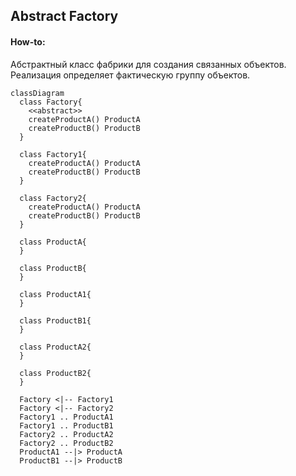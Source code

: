 ## Abstract Factory

#### How-to:

Абстрактный класс фабрики для создания связанных объектов. Реализация определяет фактическую группу объектов.

```mermaid
classDiagram
  class Factory{
    <<abstract>>
    createProductA() ProductA
    createProductB() ProductB
  }
   
  class Factory1{
    createProductA() ProductA
    createProductB() ProductB
  }
  
  class Factory2{
    createProductA() ProductA
    createProductB() ProductB
  }
  
  class ProductA{
  }
  
  class ProductB{
  }
  
  class ProductA1{
  }
  
  class ProductB1{
  }
  
  class ProductA2{
  }
  
  class ProductB2{
  }
  
  Factory <|-- Factory1
  Factory <|-- Factory2
  Factory1 .. ProductA1
  Factory1 .. ProductB1
  Factory2 .. ProductA2
  Factory2 .. ProductB2
  ProductA1 --|> ProductA
  ProductB1 --|> ProductB
```